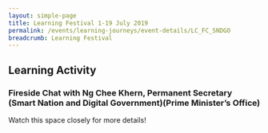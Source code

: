 ```yaml
---
layout: simple-page
title: Learning Festival 1-19 July 2019
permalink: /events/learning-journeys/event-details/LC_FC_SNDGO
breadcrumb: Learning Festival
---
```


## Learning Activity
### Fireside Chat with Ng Chee Khern, Permanent Secretary (Smart Nation and Digital Government)(Prime Minister’s Office) 

Watch this space closely for more details! 
